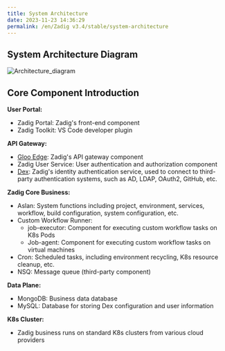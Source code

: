 ```yaml
---
title: System Architecture
date: 2023-11-23 14:36:29
permalink: /en/Zadig v3.4/stable/system-architecture
---
```


## System Architecture Diagram

![Architecture_diagram](../../_images/Zadig-System-Architecture_220.png)

## Core Component Introduction

**User Portal:**
- Zadig Portal: Zadig's front-end component
- Zadig Toolkit: VS Code developer plugin

**API Gateway:**
- [Gloo Edge](https://github.com/solo-io/gloo): Zadig's API gateway component
- Zadig User Service: User authentication and authorization component
- [Dex](https://github.com/dexidp/dex): Zadig's identity authentication service, used to connect to third-party authentication systems, such as AD, LDAP, OAuth2, GitHub, etc.

**Zadig Core Business:**
- Aslan: System functions including project, environment, services, workflow, build configuration, system configuration, etc.
- Custom Workflow Runner:
  - job-executor: Component for executing custom workflow tasks on K8s Pods
  - Job-agent: Component for executing custom workflow tasks on virtual machines
- Cron: Scheduled tasks, including environment recycling, K8s resource cleanup, etc.
- NSQ: Message queue (third-party component)

**Data Plane:**
- MongoDB: Business data database
- MySQL: Database for storing Dex configuration and user information

**K8s Cluster:**
- Zadig business runs on standard K8s clusters from various cloud providers